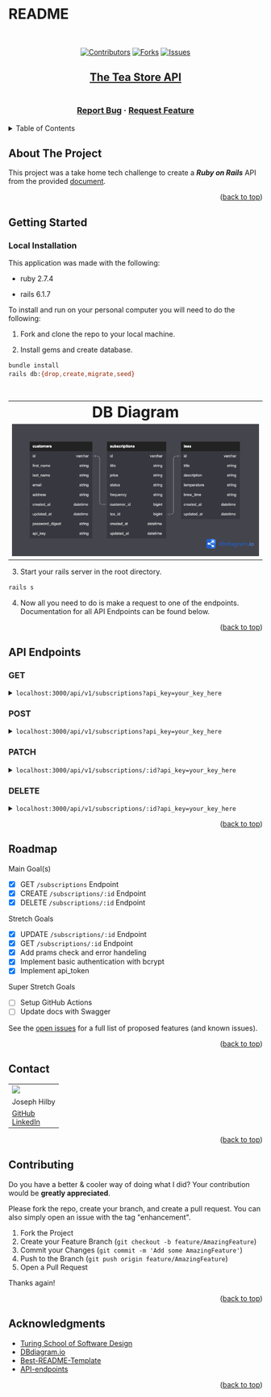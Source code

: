 # README

<!-- PROJECT SHIELDS -->
<!--
*** I'm using markdown "reference style" links for readability.
*** Reference links are enclosed in brackets [ ] instead of parentheses ( ).
*** See the bottom of this document for the declaration of the reference variables
*** for contributors-url, forks-url, etc. This is an optional, concise syntax you may use.
*** https://www.markdownguide.org/basic-syntax/#reference-style-links
[![MIT License][license-shield]][license-url]
[![LinkedIn][linkedin-shield]][linkedin-url]
[![Stargazers][stars-shield]][stars-url]
-->
<!-- PROJECT LOGO -->
<br />
<div align="center">

[![Contributors][contributors-shield]][contributors-url] [![Forks][forks-shield]][forks-url] [![Issues][issues-shield]][issues-url]

<a href="https://github.com/josephhilby/tea_subscription_service">

## The Tea Store API

</a>

<h3 align="center">
<br />
<a href="https://github.com/josephhilby/tea_subscription_service/issues">Report Bug</a>
·
<a href="https://github.com/josephhilby/tea_subscription_service/issues">Request Feature</a>
</h3>
</div>

<!-- TABLE OF CONTENTS -->

<details>
<summary>Table of Contents</summary>
<ol>
<li><a href="#about-the-project">About The Project</a></li>
<li><a href="#getting-started">Getting Started</a></li>
<li><a href="#api-endpoints">API Endpoints</a></li>
<li><a href="#roadmap">Roadmap</a></li>
<li><a href="#contact">Contact</a></li>
<li><a href="#contributing">Contributing</a></li>
<li><a href="#acknowledgments">Acknowledgments</a></li>
</ol>
</details>

<!-- ABOUT THE PROJECT -->

## About The Project

This project was a take home tech challenge to create a ***Ruby on Rails*** API from the provided [document](https://mod4.turing.edu/projects/take_home/take_home_be).

<p align="right">(<a href="#README">back to top</a>)</p>

<!-- GETTING STARTED -->

## Getting Started

### Local Installation

This application was made with the following:

* ruby 2.7.4

* rails 6.1.7

To install and run on your personal computer you will need to do the following:

1. Fork and clone the repo to your local machine.

2. Install gems and create database.

```sh
bundle install
rails db:{drop,create,migrate,seed}
```

<br />
<table border="0">
<tr>
<th><b style="font-size:30px">DB Diagram</b></th>
</tr>
<td><img src="lib/images/database.png" alt="Database" style='width: 100%'></td>
</tr>
</table>

3. Start your rails server in the root directory.

```sh
rails s
```

4. Now all you need to do is make a request to one of the endpoints. Documentation for all API Endpoints can be found below.

<p align="right">(<a href="#README">back to top</a>)</p>

<!-- ENDPOINTS -->

## API Endpoints

### GET

<details>
<summary> <code>localhost:3000/api/v1/subscriptions?api_key=your_key_here</code> </summary>

>Get a list of or single (`api/v1/subscriptions/:id`) subscription(s) for a given customer.
>
>**200 OK Response**
>
> ```
>{
>   "data": [
>       {
>           "id": "1",
>           "type": "subscription",
>           "attributes": {
>               "title": "Essential",
>               "price": "6.93",
>               "status": "Active",
>               "frequency": "Weekly"
>           },
>           "relationships": {
>               "customer": {
>                   "data": {
>                       "id": "1",
>                       "type": "customer"
>                   }
>               },
>               "tea": {
>                   "data": {
>                       "id": "1",
>                       "type": "tea"
>                   }
>               }
>           }
>       },
>       {...}
>   ]
>}
> ```

</details>

### POST

<details>
<summary> <code>localhost:3000/api/v1/subscriptions?api_key=your_key_here</code> </summary>

>Create a single subscription for a given customer.
>
>**Parameters (JSON payload in request body)**
>
>```
>{
>   "subscription": {
>       "status": "status",
>       "frequency": "frequency",
>       "customer_id": 1,
>       "tea_id": 1
>   }
>}
>```
>
>**201 CREATED Response**
>
>```
>{
>   "message": "Subscription added successfully"
>}
>```

</details>

### PATCH

<details>
<summary> <code>localhost:3000/api/v1/subscriptions/:id?api_key=your_key_here</code> </summary>

>Update a single subscription for a given customer.
>
>**Parameters (JSON payload in request body)**
>
>```
>{
>   "subscription": {
>       "title": "New Title"
>   }
>}
>```
>
>**200 OK Response**
>
>```
>{
>   "data": {
>       "id": "7",
>       "type": "subscription",
>       "attributes": {
>           "title": "New Title",
>           "price": "price",
>           "status": "status",
>           "frequency": "frequency"
>       },
>       "relationships": {
>           "customer": {
>               "data": {
>                   "id": "1",
>                   "type": "customer"
>               }
>           },
>           "tea": {
>               "data": {
>                   "id": "1",
>                   "type": "tea"
>               }
>           }
>       }
>   }
>}
>```

</details>

### DELETE

<details>
<summary> <code>localhost:3000/api/v1/subscriptions/:id?api_key=your_key_here</code> </summary>

>Destroy a single subscription for a given customer.
>
>**204 NO CONTENT Response**
>

</details>



<p align="right">(<a href="#README">back to top</a>)</p>

<!-- ROADMAP -->

## Roadmap

Main Goal(s)

* [x] GET `/subscriptions` Endpoint
* [x] CREATE `/subscriptions/:id` Endpoint
* [x] DELETE `/subscriptions/:id` Endpoint

Stretch Goals

* [x] UPDATE `/subscriptions/:id` Endpoint
* [x] GET `/subscriptions/:id` Endpoint
* [x] Add prams check and error handeling
* [x] Implement basic authentication with bcrypt
* [x] Implement api_token

Super Stretch Goals

* [ ] Setup GitHub Actions
* [ ] Update docs with Swagger

See the [open issues](https://github.com/josephhilby/tea_subscription_service/issues) for a full list of proposed features (and known issues).

<p align="right">(<a href="#README">back to top</a>)</p>


<!-- CONTACT -->

## Contact

<div align="center">
<table>
<tr>
<td><img width="150px" src="https://media.licdn.com/dms/image/C4E03AQEdZUKFgryaqg/profile-displayphoto-shrink_800_800/0/1567961066772?e=1680739200&v=beta&t=TFQt8RiDDMpJHbytApiShBpLVCCZlfeuUwLffp95tG8"></td>
</tr>
<tr>
<td>Joseph Hilby</td>
</tr>
<tr>
<td>
<a href="https://github.com/josephhilby">GitHub</a><br>
<a href="https://www.linkedin.com/in/josephmhilby/">LinkedIn</a>
</td>
</tr>
</table>
</div>

<p align="right">(<a href="#README">back to top</a>)</p>

<!-- CONTRIBUTING -->

## Contributing

Do you have a better & cooler way of doing what I did? Your contribution would be **greatly appreciated**.

Please fork the repo, create your branch, and create a pull request. You can also simply open an issue with the tag "enhancement".

1. Fork the Project
2. Create your Feature Branch (`git checkout -b feature/AmazingFeature`)
3. Commit your Changes (`git commit -m 'Add some AmazingFeature'`)
4. Push to the Branch (`git push origin feature/AmazingFeature`)
5. Open a Pull Request

Thanks again!

<p align="right">(<a href="#README">back to top</a>)</p>

<!-- ACKNOWLEDGMENTS -->

## Acknowledgments

* [Turing School of Software Design](https://turing.edu/)
* [DBdiagram.io](https://dbdiagram.io/home)
* [Best-README-Template](https://github.com/othneildrew/Best-README-Template)
* [API-endpoints](https://github.com/bufferapp/README/blob/master/billing/api-endpoints.md)

<p align="right">(<a href="#README">back to top</a>)</p>

<!-- MARKDOWN LINKS & IMAGES -->

<!-- https://www.markdownguide.org/basic-syntax/#reference-style-links -->

[contributors-shield]: https://img.shields.io/github/contributors/josephhilby/tea_subscription_service.svg?style=for-the-badge

[contributors-url]: https://github.com/josephhilby/tea_subscription_service/graphs/contributors

[forks-shield]: https://img.shields.io/github/forks/josephhilby/tea_subscription_service.svg?style=for-the-badge

[forks-url]: https://github.com/othneildrew/josephhilby/tea_subscription_service/network/members

[issues-shield]: https://img.shields.io/github/issues/josephhilby/tea_subscription_service.svg?style=for-the-badge

[issues-url]: https://github.com/josephhilby/tea_subscription_service/issues
